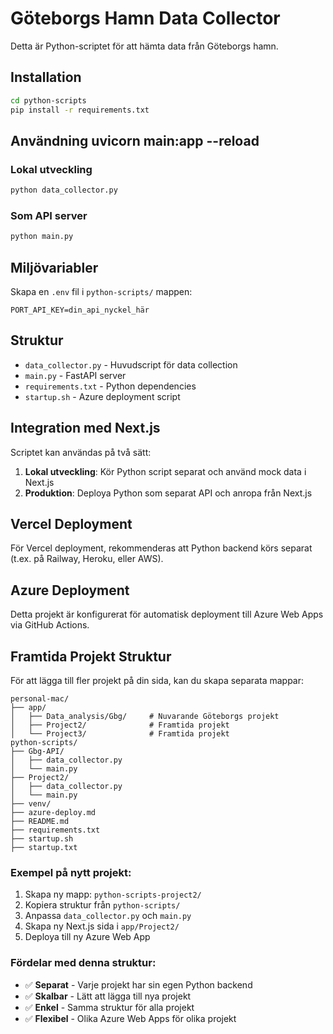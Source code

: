 # Göteborgs Hamn Data Collector

Detta är Python-scriptet för att hämta data från Göteborgs hamn.

## Installation

```bash
cd python-scripts
pip install -r requirements.txt
```

## Användning uvicorn main:app --reload

### Lokal utveckling
```bash
python data_collector.py
```

### Som API server
```bash
python main.py
```

## Miljövariabler

Skapa en `.env` fil i `python-scripts/` mappen:

```env
PORT_API_KEY=din_api_nyckel_här
```

## Struktur

- `data_collector.py` - Huvudscript för data collection
- `main.py` - FastAPI server
- `requirements.txt` - Python dependencies
- `startup.sh` - Azure deployment script

## Integration med Next.js

Scriptet kan användas på två sätt:

1. **Lokal utveckling**: Kör Python script separat och använd mock data i Next.js
2. **Produktion**: Deploya Python som separat API och anropa från Next.js

## Vercel Deployment

För Vercel deployment, rekommenderas att Python backend körs separat (t.ex. på Railway, Heroku, eller AWS).

## Azure Deployment

Detta projekt är konfigurerat för automatisk deployment till Azure Web Apps via GitHub Actions.

## Framtida Projekt Struktur

För att lägga till fler projekt på din sida, kan du skapa separata mappar:

```
personal-mac/
├── app/
│   ├── Data_analysis/Gbg/     # Nuvarande Göteborgs projekt
│   ├── Project2/              # Framtida projekt
│   └── Project3/              # Framtida projekt
python-scripts/
├── Gbg-API/
│   ├── data_collector.py
│   └── main.py
├── Project2/
│   ├── data_collector.py
│   └── main.py
├── venv/
├── azure-deploy.md
├── README.md
├── requirements.txt
├── startup.sh
├── startup.txt
```

### Exempel på nytt projekt:
1. Skapa ny mapp: `python-scripts-project2/`
2. Kopiera struktur från `python-scripts/`
3. Anpassa `data_collector.py` och `main.py`
4. Skapa ny Next.js sida i `app/Project2/`
5. Deploya till ny Azure Web App

### Fördelar med denna struktur:
- ✅ **Separat** - Varje projekt har sin egen Python backend
- ✅ **Skalbar** - Lätt att lägga till nya projekt
- ✅ **Enkel** - Samma struktur för alla projekt
- ✅ **Flexibel** - Olika Azure Web Apps för olika projekt 